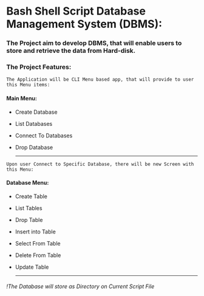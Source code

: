 # Bash Shell Script Database Management System (DBMS):

### The Project aim to develop DBMS, that will enable users to store and retrieve the data from Hard-disk.

### The Project Features:

`The Application will be CLI Menu based app, that will provide to user this Menu items:`

#### Main Menu:

- Create Database

- List Databases

- Connect To Databases

- Drop Database

  -----

`Upon user Connect to Specific Database, there will be new Screen with this Menu:`

#### Database Menu:

- Create Table 

- List Tables

- Drop Table

- Insert into Table

- Select From Table

- Delete From Table

- Update Table

  ------

  

###### !The Database will store as Directory on Current Script File

